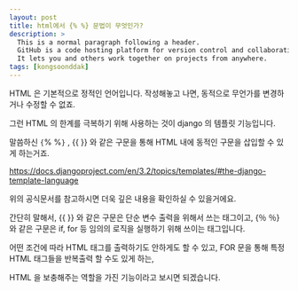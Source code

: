```yaml
---
layout: post
title: html에서 {% %} 문법이 무엇인가?
description: >
  This is a normal paragraph following a header.
  GitHub is a code hosting platform for version control and collaboration.
  It lets you and others work together on projects from anywhere.
tags: [kongsoonddak]
---
```


HTML 은 기본적으로 정적인 언어입니다.
작성해놓고 나면, 동적으로 무언가를 변경하거나 수정할 수 없죠.

그런 HTML 의 한계를 극복하기 위해 사용하는 것이
django 의 템플릿 기능입니다.

말씀하신 `{`% %`}` , {{ }} 와 같은 구문을 통해 HTML 내에 동적인 구문을 삽입할 수 있게 하는거죠.

https://docs.djangoproject.com/en/3.2/topics/templates/#the-django-template-language

위의 공식문서를 참고하시면 더욱 깊은 내용을 확인하실 수 있을거에요.

간단히 말해서,
\{\{ \}\} 와 같은 구문은 단순 변수 출력을 위해서 쓰는 태그이고,
\{％ ％\} 와 같은 구문은 if, for 등 임의의 로직을 실행하기 위해 쓰이는 태그입니다.

어떤 조건에 따라 HTML 태그를 출력하기도 안하게도 할 수 있고,
FOR 문을 통해 특정 HTML 태그들을 반복출력 할 수도 있게 하는,

HTML 을 보충해주는 역할을 가진 기능이라고 보시면 되겠습니다.
